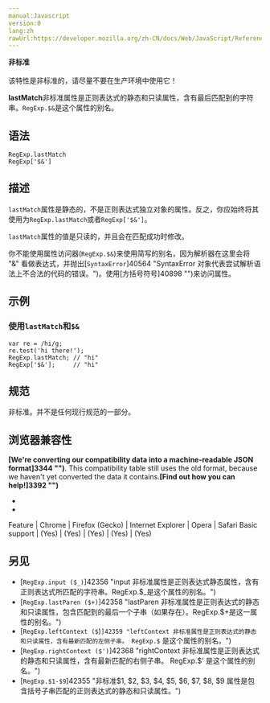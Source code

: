 ```yaml
---
manual:Javascript
version:0
lang:zh
rawUrl:https://developer.mozilla.org/zh-CN/docs/Web/JavaScript/Reference/Global_Objects/RegExp/lastMatch
---
```






**非标准**<br></br>该特性是非标准的，请尽量不要在生产环境中使用它！





**lastMatch**非标准属性是正则表达式的静态和只读属性，含有最后匹配到的字符串。`RegExp.$&`是这个属性的别名。


## 语法<a name="语法"></a>

```
RegExp.lastMatch
RegExp['$&']

```

## 描述<a name="描述"></a>


`lastMatch`属性是静态的，不是正则表达式独立对象的属性。反之，你应始终将其使用为`RegExp.lastMatch`或者`RegExp['$&']`。



`lastMatch`属性的值是只读的，并且会在匹配成功时修改。



你不能使用属性访问器(`RegExp.$&`)来使用简写的别名，因为解析器在这里会将 &quot;&amp;&quot; 看做表达式，并抛出[`SyntaxError`]40564 "SyntaxError 对象代表尝试解析语法上不合法的代码的错误。")。使用[方括号符号]40898 "")来访问属性。


## 示例<a name="示例"></a>

### 使用`lastMatch`和`$&`<a name="使用_lastMatch_和"></a>

```
var re = /hi/g;
re.test('hi there!');
RegExp.lastMatch; // "hi"
RegExp['$&'];     // "hi"
```

## 规范<a name="规范"></a>


非标准。并不是任何现行规范的一部分。


## 浏览器兼容性<a name="浏览器兼容性"></a>


**[We&#39;re converting our compatibility data into a machine-readable JSON format]3344 "")**. This compatibility table still uses the old format, because we haven&#39;t yet converted the data it contains.**[Find out how you can help!]3392 "")**


* 
* 

Feature | Chrome | Firefox (Gecko) | Internet Explorer | Opera | Safari 
Basic support | (Yes) | (Yes) | (Yes) | (Yes) | (Yes) 





## 另见<a name="另见"></a>

* <i></i>[`RegExp.input ($_)`]42356 "input 非标准属性是正则表达式静态属性，含有正则表达式所匹配的字符串。RegExp.$_是这个属性的别名。")
* <i></i>[`RegExp.lastParen ($+)`]42358 "lastParen 非标准属性是正则表达式的静态和只读属性，包含匹配到的最后一个子串（如果存在）。RegExp.$+是这一属性的别名。")
* <i></i>[`RegExp.leftContext ($`)`]42359 "leftContext 非标准属性是正则表达式的静态和只读属性，含有最新匹配的左侧子串。 RegExp.$` 是这个属性的别名。")
* <i></i>[`RegExp.rightContext ($')`]42368 "rightContext 非标准属性是正则表达式的静态和只读属性，含有最新匹配的右侧子串。 RegExp.$' 是这个属性的别名。")
* <i></i>[`RegExp.$1-$9`]42355 "非标准$1, $2, $3, $4, $5, $6, $7, $8, $9 属性是包含括号子串匹配的正则表达式的静态和只读属性。")



